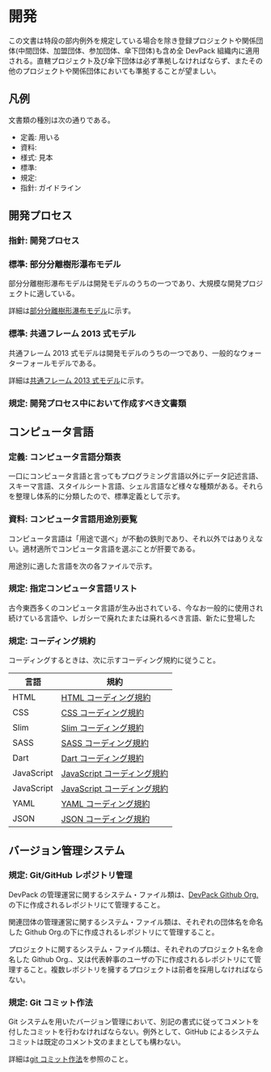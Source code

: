 # 開発

この文書は特段の部内例外を規定している場合を除き登録プロジェクトや関係団体(中間団体、加盟団体、参加団体、傘下団体)も含め全 DevPack 組織内に適用される。直轄プロジェクト及び傘下団体は必ず準拠しなければならず、またその他のプロジェクトや関係団体においても準拠することが望ましい。

## 凡例

文書類の種別は次の通りである。

- 定義: 用いる
- 資料:
- 様式: 見本
- 標準:
- 規定:
- 指針: ガイドライン

## 開発プロセス

### 指針: 開発プロセス

### 標準: 部分分離樹形瀑布モデル

部分分離樹形瀑布モデルは開発モデルのうちの一つであり、大規模な開発プロジェクトに適している。

詳細は[部分分離樹形瀑布モデル](./dev_model/parted_tree_wf.md)に示す。

### 標準: 共通フレーム 2013 式モデル

共通フレーム 2013 式モデルは開発モデルのうちの一つであり、一般的なウォーターフォールモデルである。

詳細は[共通フレーム 2013 式モデル](./dev_model/cf2013.md)に示す。

### 規定: 開発プロセス中において作成すべき文書類

## コンピュータ言語

### 定義: コンピュータ言語分類表

一口にコンピュータ言語と言ってもプログラミング言語以外にデータ記述言語、スキーマ言語、スタイルシート言語、シェル言語など様々な種類がある。それらを整理し体系的に分類したので、標準定義として示す。

### 資料: コンピュータ言語用途別要覧

コンピュータ言語は「用途で選べ」が不動の鉄則であり、それ以外ではありえない。適材適所でコンピュータ言語を選ぶことが肝要である。

用途別に適した言語を次の各ファイルで示す。

### 規定: 指定コンピュータ言語リスト

古今東西多くのコンピュータ言語が生み出されている、今なお一般的に使用され続けている言語や、レガシーで廃れたまたは廃れるべき言語、新たに登場した

### 規定: コーディング規約

コーディングするときは、次に示すコーディング規約に従うこと。

| 言語       | 規約                                                   |
| ---------- | ------------------------------------------------------ |
| HTML       | [HTML コーディング規約](./coding_proto/html_cp.md)     |
| CSS        | [CSS コーディング規約](./coding_proto/css_cp.md)       |
| Slim       | [Slim コーディング規約](./coding_proto/pug_cp.md)      |
| SASS       | [SASS コーディング規約](./coding_proto/sass_cp.md)     |
| Dart       | [Dart コーディング規約](./coding_proto/dart_cp.md)     |
| JavaScript | [JavaScript コーディング規約](./coding_proto/js_cp.md) |
| JavaScript | [JavaScript コーディング規約](./coding_proto/js_cp.md) |
| YAML       | [YAML コーディング規約](./coding_proto/yaml_cp.md)     |
| JSON       | [JSON コーディング規約](./coding_proto/json_cp.md)     |

## バージョン管理システム

### 規定: Git/GitHub レポジトリ管理

DevPack の管理運営に関するシステム・ファイル類は、[DevPack Github Org.](https://github.com/DevelopersPackages-org)の下に作成されるレポジトリにて管理すること。

関連団体の管理運営に関するシステム・ファイル類は、それぞれの団体名を命名した Github Org.の下に作成されるレポジトリにて管理すること。

プロジェクトに関するシステム・ファイル類は、それぞれのプロジェクト名を命名した Github Org.、又は代表幹事のユーザの下に作成されるレポジトリにて管理すること。複数レポジトリを擁するプロジェクトは前者を採用しなければならない。

### 規定: Git コミット作法

Git システムを用いたバージョン管理において、別記の書式に従ってコメントを付したコミットを行わなければならない。例外として、GitHub によるシステムコミットは既定のコメント文のままとしても構わない。

詳細は[git コミット作法](./ver_man/git_commit.md)を参照のこと。

